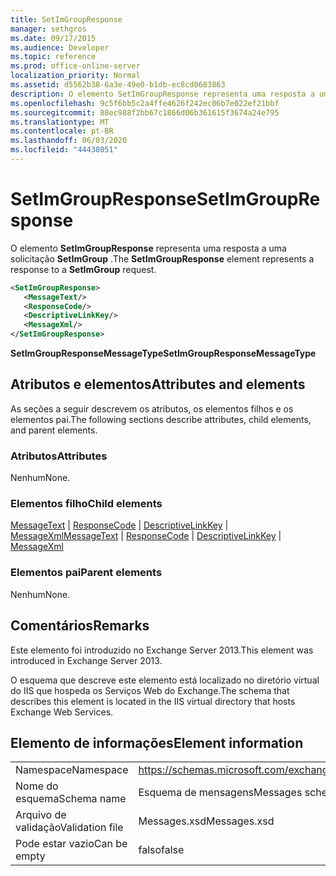 ```yaml
---
title: SetImGroupResponse
manager: sethgros
ms.date: 09/17/2015
ms.audience: Developer
ms.topic: reference
ms.prod: office-online-server
localization_priority: Normal
ms.assetid: d5562b38-6a3e-49e0-b1db-ec8cd0683863
description: O elemento SetImGroupResponse representa uma resposta a uma solicitação SetImGroup.
ms.openlocfilehash: 9c5f6bb5c2a4ffe4626f242ec06b7e022ef21bbf
ms.sourcegitcommit: 88ec988f2bb67c1866d06b361615f3674a24e795
ms.translationtype: MT
ms.contentlocale: pt-BR
ms.lasthandoff: 06/03/2020
ms.locfileid: "44438051"
---
```

# <a name="setimgroupresponse"></a><span data-ttu-id="67924-103">SetImGroupResponse</span><span class="sxs-lookup"><span data-stu-id="67924-103">SetImGroupResponse</span></span>

<span data-ttu-id="67924-104">O elemento **SetImGroupResponse** representa uma resposta a uma solicitação **SetImGroup** .</span><span class="sxs-lookup"><span data-stu-id="67924-104">The **SetImGroupResponse** element represents a response to a **SetImGroup** request.</span></span> 
  
```XML
<SetImGroupResponse>
   <MessageText/>
   <ResponseCode/>
   <DescriptiveLinkKey/>
   <MessageXml/>
</SetImGroupResponse>
```

 <span data-ttu-id="67924-105">**SetImGroupResponseMessageType**</span><span class="sxs-lookup"><span data-stu-id="67924-105">**SetImGroupResponseMessageType**</span></span>
## <a name="attributes-and-elements"></a><span data-ttu-id="67924-106">Atributos e elementos</span><span class="sxs-lookup"><span data-stu-id="67924-106">Attributes and elements</span></span>

<span data-ttu-id="67924-107">As seções a seguir descrevem os atributos, os elementos filhos e os elementos pai.</span><span class="sxs-lookup"><span data-stu-id="67924-107">The following sections describe attributes, child elements, and parent elements.</span></span>
  
### <a name="attributes"></a><span data-ttu-id="67924-108">Atributos</span><span class="sxs-lookup"><span data-stu-id="67924-108">Attributes</span></span>

<span data-ttu-id="67924-109">Nenhum</span><span class="sxs-lookup"><span data-stu-id="67924-109">None.</span></span>
  
### <a name="child-elements"></a><span data-ttu-id="67924-110">Elementos filho</span><span class="sxs-lookup"><span data-stu-id="67924-110">Child elements</span></span>

<span data-ttu-id="67924-111">[MessageText](messagetext.md)  |  [ResponseCode](responsecode.md)  |  [DescriptiveLinkKey](descriptivelinkkey.md)  |  [MessageXml](messagexml.md)</span><span class="sxs-lookup"><span data-stu-id="67924-111">[MessageText](messagetext.md) | [ResponseCode](responsecode.md) | [DescriptiveLinkKey](descriptivelinkkey.md) | [MessageXml](messagexml.md)</span></span>
  
### <a name="parent-elements"></a><span data-ttu-id="67924-112">Elementos pai</span><span class="sxs-lookup"><span data-stu-id="67924-112">Parent elements</span></span>

<span data-ttu-id="67924-113">Nenhum</span><span class="sxs-lookup"><span data-stu-id="67924-113">None.</span></span>
  
## <a name="remarks"></a><span data-ttu-id="67924-114">Comentários</span><span class="sxs-lookup"><span data-stu-id="67924-114">Remarks</span></span>

<span data-ttu-id="67924-115">Este elemento foi introduzido no Exchange Server 2013.</span><span class="sxs-lookup"><span data-stu-id="67924-115">This element was introduced in Exchange Server 2013.</span></span>
  
<span data-ttu-id="67924-116">O esquema que descreve este elemento está localizado no diretório virtual do IIS que hospeda os Serviços Web do Exchange.</span><span class="sxs-lookup"><span data-stu-id="67924-116">The schema that describes this element is located in the IIS virtual directory that hosts Exchange Web Services.</span></span>
  
## <a name="element-information"></a><span data-ttu-id="67924-117">Elemento de informações</span><span class="sxs-lookup"><span data-stu-id="67924-117">Element information</span></span>

|||
|:-----|:-----|
|<span data-ttu-id="67924-118">Namespace</span><span class="sxs-lookup"><span data-stu-id="67924-118">Namespace</span></span>  <br/> |https://schemas.microsoft.com/exchange/services/2006/messages  <br/> |
|<span data-ttu-id="67924-119">Nome do esquema</span><span class="sxs-lookup"><span data-stu-id="67924-119">Schema name</span></span>  <br/> |<span data-ttu-id="67924-120">Esquema de mensagens</span><span class="sxs-lookup"><span data-stu-id="67924-120">Messages schema</span></span>  <br/> |
|<span data-ttu-id="67924-121">Arquivo de validação</span><span class="sxs-lookup"><span data-stu-id="67924-121">Validation file</span></span>  <br/> |<span data-ttu-id="67924-122">Messages.xsd</span><span class="sxs-lookup"><span data-stu-id="67924-122">Messages.xsd</span></span>  <br/> |
|<span data-ttu-id="67924-123">Pode estar vazio</span><span class="sxs-lookup"><span data-stu-id="67924-123">Can be empty</span></span>  <br/> |<span data-ttu-id="67924-124">falso</span><span class="sxs-lookup"><span data-stu-id="67924-124">false</span></span>  <br/> |
   

